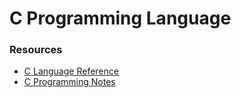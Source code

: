 # C Programming Language


### Resources

* [C Language Reference](https://docs.microsoft.com/en-us/cpp/c-language/c-language-reference?view=vs-2017)
* [C Programming Notes](http://www.eskimo.com/~scs/cclass/notes/top.html)